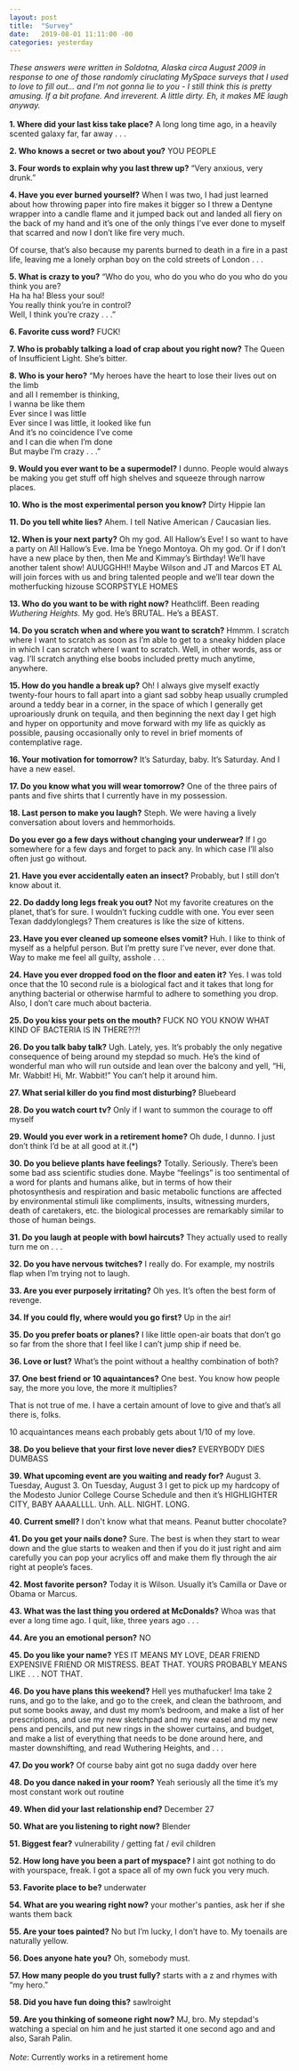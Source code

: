 ```yaml
---
layout: post
title:  "Survey"
date:   2019-08-01 11:11:00 -00
categories: yesterday
---
```

*These answers were written in Soldotna, Alaska circa August 2009 in response to one of those randomly ciruclating MySpace surveys that I used to love to fill out... and I'm not gonna lie to you - I still think this is pretty amusing. If a bit profane. And irreverent. A little dirty. Eh, it makes ME laugh anyway.* 
<br/>
<br/>
**1. Where did your last kiss take place?**
A long long time ago, in a heavily scented galaxy far, far away . . . 

**2. Who knows a secret or two about you?**
YOU PEOPLE

**3. Four words to explain why you last threw up?**
“Very anxious, very drunk.”

**4. Have you ever burned yourself?**
When I was two, I had just learned about how throwing paper into fire makes it bigger so I threw a Dentyne wrapper into a candle flame and it jumped back out and landed all fiery on the back of my hand and it’s one of the only things I’ve ever done to myself that scarred and now I don’t like fire very much.  

Of course, that’s also because my parents burned to death in a fire in a past life, leaving me a lonely orphan boy on the cold streets of London . . .
  
**5. What is crazy to you?**
“Who do you, who do you who do you who do you think you are?<br/>
Ha ha ha! Bless your soul!<br/>
You really think you’re in control?<br/>
Well, I think you’re crazy . . .”

**6. Favorite cuss word?**
FUCK!<!--more-->

**7. Who is probably talking a load of crap about you right now?**
The Queen of Insufficient Light.  She’s bitter.  

**8. Who is your hero?**
“My heroes have the heart to lose their lives out on the limb<br/>
and all I remember is thinking,<br/>
I wanna be like them<br/>
Ever since I was little<br/>
Ever since I was little, it looked like fun<br/>
And it’s no coincidence I’ve come<br/>
and I can die when I’m done<br/>
But maybe I’m crazy . . .”

**9. Would you ever want to be a supermodel?**
I dunno.  People would always be making you get stuff off high shelves and squeeze through narrow places. 
 
**10. Who is the most experimental person you know?**
Dirty Hippie Ian

**11. Do you tell white lies?**
Ahem.  I tell Native American / Caucasian lies.

**12. When is your next party?**
Oh my god.  All Hallow’s Eve!  I so want to have a party on All Hallow’s Eve.  Ima be Ynego Montoya.  Oh my god.  Or if I don’t have a new place by then, then Me and Kimmay’s Birthday! We’ll have another talent show!  AUUGGHH!! Maybe Wilson and JT and Marcos ET AL will join forces with us and bring talented people and we’ll tear down the motherfucking hizouse SCORPSTYLE HOMES 

**13. Who do you want to be with right now?**
Heathcliff.  Been reading *Wuthering Heights.*  My god.  He’s BRUTAL.  He’s a BEAST. 

**14. Do you scratch when and where you want to scratch?**
Hmmm.  I scratch where I want to scratch as soon as I’m able to get to a sneaky hidden place in which I can scratch where I want to scratch.  Well, in other words, ass or vag.  I’ll scratch anything else boobs included pretty much anytime, anywhere. 

**15. How do you handle a break up?**
Oh!  I always give myself exactly twenty-four hours to fall apart into a giant sad sobby heap usually crumpled around a teddy bear in a corner, in the space of which I generally get uproariously drunk on tequila, and then beginning the next day I get high and hyper on opportunity and move forward with my life as quickly as possible, pausing occasionally only to revel in brief moments of contemplative rage.
  
**16. Your motivation for tomorrow?**
It’s Saturday, baby.  It’s Saturday.  And I have a new easel.  

**17. Do you know what you will wear tomorrow?**
One of the three pairs of pants and five shirts that I currently have in my possession.

**18. Last person to make you laugh?**
Steph.  We were having a lively conversation about lovers and hemmorhoids.  

**Do you ever go a few days without changing your underwear?**
If I go somewhere for a few days and forget to pack any.  In which case I’ll also often just go without.

**21. Have you ever accidentally eaten an insect?**
Probably, but I still don’t know about it.

**22. Do daddy long legs freak you out?**
Not my favorite creatures on the planet, that’s for sure.  I wouldn’t fucking cuddle with one.  You ever seen Texan daddylonglegs?  Them creatures is like the size of kittens.

**23. Have you ever cleaned up someone elses vomit?**
Huh.  I like to think of myself as a helpful person.  But I’m pretty sure I’ve never, ever done that.  Way to make me feel all guilty, asshole . . . 

**24. Have you ever dropped food on the floor and eaten it?**
Yes.  I was told once that the 10 second rule is a biological fact and it takes that long for anything bacterial or otherwise harmful to adhere to something you drop.  Also, I don’t care much about bacteria.

**25. Do you kiss your pets on the mouth?**
FUCK NO YOU KNOW WHAT KIND OF BACTERIA IS IN THERE?!?!

**26. Do you talk baby talk?**
Ugh.  Lately, yes.  It’s probably the only negative consequence of being around my stepdad so much.  He’s the kind of wonderful man who will run outside and lean over the balcony and yell, “Hi, Mr. Wabbit!  Hi, Mr. Wabbit!”  You can’t help it around him.  

**27. What serial killer do you find most disturbing?**
Bluebeard

**28. Do you watch court tv?**
Only if I want to summon the courage to off myself

**29. Would you ever work in a retirement home?**
Oh dude, I dunno.  I just don’t think I’d be at all good at it.(*)

**30. Do you believe plants have feelings?**
Totally.  Seriously.  There’s been some bad ass scientific studies done.  Maybe “feelings” is too sentimental of a word for plants and humans alike, but in terms of how their photosynthesis and respiration and basic metabolic functions are affected by environmental stimuli like compliments, insults, witnessing murders, death of caretakers, etc. the biological processes are remarkably similar to those of human beings.  

**31. Do you laugh at people with bowl haircuts?**
They actually used to really turn me on . . . 

**32. Do you have nervous twitches?**
I really do.  For example, my nostrils flap when I’m trying not to laugh.

**33. Are you ever purposely irritating?**
Oh yes.  It’s often the best form of revenge.  

**34. If you could fly, where would you go first?**
Up in the air!

**35. Do you prefer boats or planes?**
I like little open-air boats that don’t go so far from the shore that I feel like I can’t jump ship if need be.

**36. Love or lust?**
What’s the point without a healthy combination of both?

**37. One best friend or 10 aquaintances?**
One best.  You know how people say, the more you love, the more it multiplies?  

That is not true of me.  I have a certain amount of love to give and that’s all there is, folks.  

10 acquaintances means each probably gets about 1/10 of my love.

**38. Do you believe that your first love never dies?**
EVERYBODY DIES DUMBASS

**39. What upcoming event are you waiting and ready for?**
August 3.  Tuesday, August 3.  On Tuesday, August 3 I get to pick up my hardcopy of the Modesto Junior College Course Schedule and then it’s HIGHLIGHTER CITY, BABY AAAALLLL.  Unh.  ALL.  NIGHT.  LONG.

**40. Current smell?**
I don't know what that means. Peanut butter chocolate?

**41. Do you get your nails done?**
Sure.  The best is when they start to wear down and the glue starts to weaken and then if you do it just right and aim carefully you can pop your acrylics off and make them fly through the air right at people’s faces.  

**42. Most favorite person?**
Today it is Wilson.  Usually it’s Camilla or Dave or Obama or Marcus. 

**43. What was the last thing you ordered at McDonalds?**
Whoa was that ever a long time ago.  I quit, like, three years ago . . . 

**44. Are you an emotional person?**
NO

**45. Do you like your name?**
YES IT MEANS MY LOVE, DEAR FRIEND EXPENSIVE FRIEND OR MISTRESS.  BEAT THAT.  YOURS PROBABLY MEANS LIKE . . . NOT THAT.

**46. Do you have plans this weekend?**
Hell yes muthafucker!  Ima take 2 runs, and go to the lake, and go to the creek, and clean the bathroom, and put some books away, and dust my mom’s bedroom, and make a list of her prescriptions, and use my new sketchpad and my new easel and my new pens and pencils, and put new rings in the shower curtains, and budget, and make a list of everything that needs to be done around here, and master downshifting, and read Wuthering Heights, and . . . 

**47. Do you work?**
Of course baby aint got no suga daddy over here

**48. Do you dance naked in your room?**
Yeah seriously all the time it’s my most constant work out routine

**49. When did your last relationship end?**
December 27

**50. What are you listening to right now?**
Blender

**51. Biggest fear?**
vulnerability / getting fat / evil children

**52. How long have you been a part of myspace?**
I aint got nothing to do with yourspace, freak.  I got a space all of my own fuck you very much.

**53. Favorite place to be?**
underwater

**54. What are you wearing right now?**
your mother's panties, ask her if she wants them back

**55. Are your toes painted?**
No but I’m lucky, I don’t have to.  My toenails are naturally yellow.

**56. Does anyone hate you?**
Oh, somebody must.  

**57. How many people do you trust fully?**
starts with a z and rhymes with “my hero.”

**58. Did you have fun doing this?**
sawlroight

**59. Are you thinking of someone right now?**
MJ, bro.  My stepdad's watching a special on him and he just started it one second ago and and also, Sarah Palin.
<br/>
<br/>
*Note*: Currently works in a retirement home





